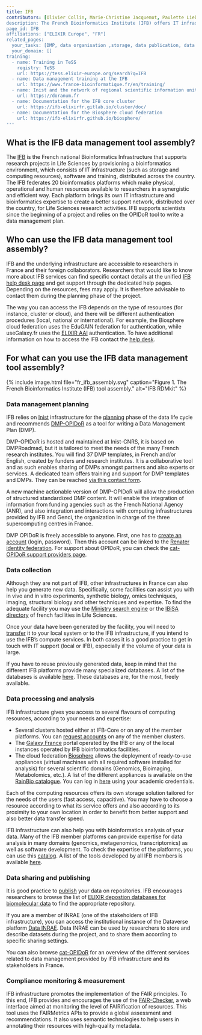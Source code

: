```yaml
---
title: IFB
contributors: [Olivier Collin, Marie-Christine Jacquemot, Paulette Lieby, Flora D'Anna]
description: The French Bioinformatics Institute (IFB) offers IT infrastructure and bioinformatics expertise to support researchers in Life Sciences.
page_id: IFB
affiliations: ["ELIXIR Europe", "FR"]
related_pages: 
  your_tasks: [DMP, data organisation ,storage, data publication, data transfer, metadata, data analysis]
  your_domain: []
training:
  - name: Training in TeSS
    registry: TeSS
    url: https://tess.elixir-europe.org/search?q=IFB
  - name: Data management training at the IFB
    url: https://www.france-bioinformatique.fr/en/training/
  - name: Inist and the network of regional scientific information units (Urfist)
    url: https://doranum.fr
  - name: Documentation for the IFB core cluster
    url: https://ifb-elixirfr.gitlab.io/cluster/doc/
  - name: Documentation for the Biosphere cloud federation
    url: https://ifb-elixirfr.github.io/biosphere/
---
```


## What is the IFB data management tool assembly?

The [IFB](https://www.france-bioinformatique.fr) is the French national Bioinformatics Infrastructure that supports research projects in Life Sciences by provisioning a bioinformatics environment, which consists of IT infrastructure (such as storage and computing resources), software and training, distributed across the country. 
The IFB federates 20 bioinformatics platforms which make physical, operational and human resources available to researchers in a synergistic and efficient way. Each platform brings its own IT infrastructure and bioinformatics expertise to create a better support network, distributed over the country, for Life Sciences research activities. IFB supports scientists since the beginning of a project and relies on the OPIDoR tool to write a data management plan. 


## Who can use the IFB data management tool assembly?

IFB and the underlying infrastructure are accessible to researchers in France and their foreign collaborators. Researchers that would like to know more about IFB services can find specific contact details at the unified [IFB help desk page](https://www.france-bioinformatique.fr/en/help-desk/) and get support through the dedicated help pages. Depending on the resources, fees may apply. It is therefore advisable to contact them during the planning phase of the project.

The way you can access the IFB depends on the type of resources (for instance, cluster or cloud), and there will be different authentication procedures (local, national or international). For example, the Biosphere cloud federation uses the EduGAIN federation for authentication, while useGalaxy.fr uses the [ELIXIR AAI](https://elixir-europe.org/services/compute/aai) authentication. To have additional information on how to access the IFB contact the [help desk](https://www.france-bioinformatique.fr/en/help-desk/). 


## For what can you use the IFB data management tool assembly?

{% include image.html file="fr_ifb_assembly.svg" caption="Figure 1. The French Bioinformatics Institute (IFB) tool assembly." alt="IFB RDMkit" %}

### Data management planning

IFB relies on [Inist](https://www.inist.fr) infrastructure for the [planning](planning) phase of the data life cycle and recommends [DMP-OPIDoR](https://dmp.opidor.fr) as a tool for writing a Data Management Plan (DMP).

DMP-OPIDoR is hosted and maintained at Inist-CNRS, it is based on DMPRoadmad, but it is tailored to meet the needs of the many French research institutes. You will find 37 DMP templates, in French and/or English, created by funders and research institutes. It is a collaborative tool and as such enables sharing of DMPs amongst partners and also experts or services. A dedicated team offers training and support for DMP templates and DMPs. They can be reached [via this contact form](https://dmp.opidor.fr/contact-us).

A new machine actionable version of DMP-OPIDoR will allow the production of structured standardized DMP content. It will enable the integration of information from funding agencies such as the French National Agency (ANR), and also integration and interactions with computing infrastructures provided by IFB and Genci, the organization in charge of the three supercomputing centres in France. 

DMP OPIDoR is freely accessible to anyone. First, one has to [create an account](https://dmp.opidor.fr/#create-account-form) (login, password). Then this account can be linked to the [Renater identity federation](https://www.renater.fr).
For support about OPIDoR, you can check the [cat-OPIDoR support providers page](https://cat.opidor.fr/index.php/Accompagnement).


### Data collection

Although they are not part of IFB, other infrastructures in France can also help you generate new data. Specifically, some facilities can assist you with in vivo and in vitro experiments, synthetic biology, omics techniques, imaging, structural biology and other techniques and expertise. To find the adequate facility you may use the [Ministry search engine](https://data.enseignementsup-recherche.gouv.fr/pages/feuille_de_route_2018/?sort=acronyme) or the [IBiSA directory](https://www.ibisa.net/trouver-plateforme/) of french facilities in Life Sciences. 

Once your data have been generated by the facility, you will need to [transfer](data_transfer) it to your local system or to the IFB infrastructure, if you intend to use the IFB’s compute services. In both cases it is a good practice to get in touch with IT support (local or IFB), especially if the volume of your data is large. 

If you have to reuse previously generated data, keep in mind that the different IFB platforms provide many specialized databases. A list of the databases is available [here](https://ressources.france-bioinformatique.fr/en/services/data). These databases are, for the most, freely available. 



### Data processing and analysis 

IFB infrastructure gives you access to several flavours of computing resources, according to your needs and expertise:

* Several clusters hosted either at IFB-Core or on any of the member platforms. You can [request accounts](https://www.france-bioinformatique.fr/en/ifb-clusters/) on any of the member clusters. 
* The [Galaxy France](https://usegalaxy.fr) portal operated by the IFB or any of the local instances operated by IFB bioinformatics facilities. 
* The cloud federation [Biosphere](https://biosphere.france-bioinformatique.fr) allows the deployment of ready-to-use appliances (virtual machines with all required software installed for analysis) for several scientific domains (Genomics, Bioimaging, Metabolomics, etc.). A list of the different appliances is available on the [RainBio catalogue](https://biosphere.france-bioinformatique.fr/catalogue/). You can log in [here](https://biosphere.france-bioinformatique.fr/cloudweb/login/?next=/) using your academic credentials. 

Each of the computing resources offers its own storage solution tailored for the needs of the users (fast access, capacitive). You may have to choose a resource according to what its service offers and also according to its proximity to your own location in order to benefit from better support and also better data transfer speed.

IFB infrastructure can also help you with bioinformatics analysis of your data. Many of the IFB member platforms can provide expertise for data analysis in many domains (genomics, metagenomics, transcriptomics) as well as software development. To check the expertise of the platforms, you can use this [catalog](https://ressources.france-bioinformatique.fr/en/expertise). A list of the tools developed by all IFB members is available [here](https://ressources.france-bioinformatique.fr/en/services/tools). 

### Data sharing and publishing

It is good practice to [publish](data_publication) your data on repositories. IFB encourages researchers to browse the list of [ELIXIR depostion databases for biomolecular data](https://elixir-europe.org/platforms/data/elixir-deposition-databases) to find the appropriate repository. 

If you are a member of INRAE (one of the stakeholders of IFB infrastructure), you can access the institutional instance of the Dataverse platform [Data INRAE](https://data.inrae.fr). Data INRAE can be used by researchers to store and describe datasets during the project, and to share them according to specific sharing settings. 

You can also browse [cat-OPIDoR](https://cat.opidor.fr/index.php/Cat_OPIDoR,_wiki_des_services_dédiés_aux_données_de_la_recherche) for an overview of the different services related to data management provided by IFB infrastructure and its stakeholders in France.

### Compliance monitoring & measurement

IFB infrastructure promotes the implementation of the FAIR principles. To this end, IFB provides and encourages the use of the [FAIR-Checker](https://github.com/IFB-ElixirFr/fair-checker), a web interface aimed at monitoring the level of FAIRification of resources. This tool uses the FAIRMetrics APIs to provide a global assessment and recommendations. It also uses semantic technologies to help users in annotating their resources with high-quality metadata.

